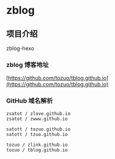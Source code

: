 # zblog

## 项目介绍
zblog-hexo

### zblog 博客地址
<!-- http://zuot.gitee.io/zblog -->
[https://github.com/tozuo/tblog.github.io](https://github.com/tozuo/tblog.github.io)

### GitHub 域名解析

	zsatot / zlove.github.io
	zsatot / zwww.github.io
	
	satott / tozuo.github.io
	satott / tzuo.github.io

	tozuo / zlink.github.io
	tozuo / tblog.github.io
